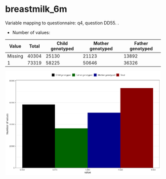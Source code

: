 # breastmilk_6m
Variable mapping to questionnaire: q4, question DD55.
.
- Number of values:

| Value | Total | Child genotyped | Mother genotyped | Father genotyped |
| ----- | ----- | --------------- | ---------------- | ---------------- |
| Missing | 40304 | 25130 | 21123 | 13892 |
| 1 | 73319 | 58225 | 50646 |36326 |



![](breastmilk_6m_n.png)



